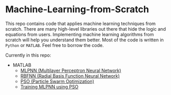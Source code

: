 # Machine-Learning-from-Scratch

This repo contains code that applies machine learning techniques from scratch. There are many high-level libraries out there that hide the logic and equations from users. Implementing machine learning algorithms from scratch will help you understand them better. Most of the code is written in `Python` or `MATLAB`. Feel free to borrow the code.

Currently in this repo:
* MATLAB
  * [MLPNN (Multilayer Perceptron Neural Network)](https://github.com/yanfengliu/Machine-Learning-from-Scratch/blob/master/MLPNN.m)
  * [RBFNN (Radial Basis Function Neural Network)](https://github.com/yanfengliu/Machine-Learning-from-Scratch/blob/master/RBFNN.m)
  * [PSO (Particle Swarm Optimization)](https://github.com/yanfengliu/Machine-Learning-from-Scratch/blob/master/PSO.m)
  * [Training MLPNN using PSO](https://github.com/yanfengliu/Machine-Learning-from-Scratch/blob/master/MLPNN_PSO.m)
